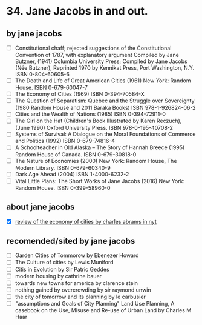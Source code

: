 # 34.    Jane Jacobs in and out.

## by jane jacobs
- [ ] Constitutional chaff; rejected suggestions of the Constitutional Convention of 1787, with explanatory argument Compiled by Jane Butzner, (1941) Columbia University Press; Compiled by Jane Jacobs (Née Butzner), Reprinted 1970 by Kennikat Press, Port Washington, N.Y. ISBN 0-804-60605-6
- [ ] The Death and Life of Great American Cities (1961) New York: Random House. ISBN 0-679-60047-7
- [ ] The Economy of Cities (1969) ISBN 0-394-70584-X 
- [ ] The Question of Separatism: Quebec and the Struggle over Sovereignty (1980 Random House and 2011 Baraka Books) ISBN 978-1-926824-06-2
- [ ] Cities and the Wealth of Nations (1985) ISBN 0-394-72911-0
- [ ] The Girl on the Hat (Children's Book Illustrated by Karen Reczuch), (June 1990) Oxford University Press. ISBN 978-0-195-40708-2
- [ ] Systems of Survival: A Dialogue on the Moral Foundations of Commerce and Politics (1992) ISBN 0-679-74816-4
- [ ] A Schoolteacher in Old Alaska – The Story of Hannah Breece (1995) Random House of Canada. ISBN 0-679-30818-0
- [ ] The Nature of Economies (2000) New York: Random House, The Modern Library. ISBN 0-679-60340-9
- [ ] Dark Age Ahead (2004) ISBN 1-4000-6232-2
- [ ] Vital Little Plans: The Short Works of Jane Jacobs (2016) New York: Random House. ISBN 0-399-58960-0
## about jane jacobs
- [x] [review of the economy of cities by charles abrams in nyt](https://www.nytimes.com/packages/html/books/jacobs-economy.pdf)

## recomended/sited by jane jacobs

- [ ] Garden Cities of Tommorow by Ebenezer Howard
- [ ] The Culture of cities by Lewis Muniford
- [ ] Citis in Evolution by Sir Patric Geddes
- [ ] modern housing by cathrine bauer
- [ ] towards new towns for america by clarence stein
- [ ] nothing gained by overcrowding by sir raymond unwin
- [ ] the city of tomorrow and its planning by le carbusier
- [ ] "assumptions and Goals of City Planning" Land Use Planning, A casebook on the Use, Misuse and Re-use of Urban Land by Charles M Haar
